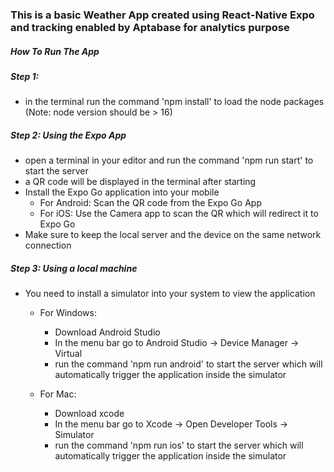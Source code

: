 ### This is a basic Weather App created using React-Native Expo and tracking enabled by Aptabase for analytics purpose

##### How To Run The App

##### Step 1: 
* in the terminal run the command 'npm install' to load the node packages (Note: node version should be > 16)

##### Step 2: Using the Expo App

* open a terminal in your editor and run the command 'npm run start' to start the server
* a QR code will be displayed in the terminal after starting
* Install the Expo Go application into your mobile
    * For Android: Scan the QR code from the Expo Go App
    * For iOS: Use the Camera app to scan the QR which will redirect it to Expo Go
* Make sure to keep the local server and the device on the same network connection

##### Step 3: Using a local machine
* You need to install a simulator into your system to view the application

    * For Windows: 
        * Download Android Studio
        * In the menu bar go to Android Studio -> Device Manager -> Virtual
        * run the command 'npm run android' to start the server which will automatically trigger the application inside the simulator

    * For Mac: 
        * Download xcode
        * In the menu bar go to Xcode -> Open Developer Tools -> Simulator
        * run the command 'npm run ios' to start the server which will automatically trigger the application inside the simulator